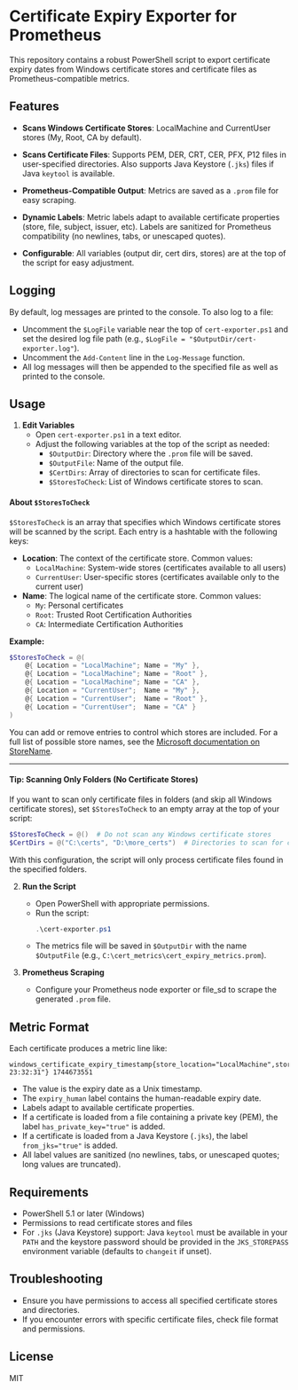 # Certificate Expiry Exporter for Prometheus

This repository contains a robust PowerShell script to export certificate expiry dates from Windows certificate stores and certificate files as Prometheus-compatible metrics.

## Features
- **Scans Windows Certificate Stores**: LocalMachine and CurrentUser stores (My, Root, CA by default).

- **Scans Certificate Files**: Supports PEM, DER, CRT, CER, PFX, P12 files in user-specified directories. Also supports Java Keystore (`.jks`) files if Java `keytool` is available.
- **Prometheus-Compatible Output**: Metrics are saved as a `.prom` file for easy scraping.
- **Dynamic Labels**: Metric labels adapt to available certificate properties (store, file, subject, issuer, etc). Labels are sanitized for Prometheus compatibility (no newlines, tabs, or unescaped quotes).
- **Configurable**: All variables (output dir, cert dirs, stores) are at the top of the script for easy adjustment.

## Logging

By default, log messages are printed to the console. To also log to a file:
- Uncomment the `$LogFile` variable near the top of `cert-exporter.ps1` and set the desired log file path (e.g., `$LogFile = "$OutputDir/cert-exporter.log"`).
- Uncomment the `Add-Content` line in the `Log-Message` function.
- All log messages will then be appended to the specified file as well as printed to the console.

## Usage

1. **Edit Variables**
   - Open `cert-exporter.ps1` in a text editor.
   - Adjust the following variables at the top of the script as needed:
     - `$OutputDir`: Directory where the `.prom` file will be saved.
     - `$OutputFile`: Name of the output file.
     - `$CertDirs`: Array of directories to scan for certificate files.
     - `$StoresToCheck`: List of Windows certificate stores to scan.

#### About `$StoresToCheck`

`$StoresToCheck` is an array that specifies which Windows certificate stores will be scanned by the script. Each entry is a hashtable with the following keys:

- **Location**: The context of the certificate store. Common values:
  - `LocalMachine`: System-wide stores (certificates available to all users)
  - `CurrentUser`: User-specific stores (certificates available only to the current user)
- **Name**: The logical name of the certificate store. Common values:
  - `My`: Personal certificates
  - `Root`: Trusted Root Certification Authorities
  - `CA`: Intermediate Certification Authorities

**Example:**
```powershell
$StoresToCheck = @(
    @{ Location = "LocalMachine"; Name = "My" },
    @{ Location = "LocalMachine"; Name = "Root" },
    @{ Location = "LocalMachine"; Name = "CA" },
    @{ Location = "CurrentUser";  Name = "My" },
    @{ Location = "CurrentUser";  Name = "Root" },
    @{ Location = "CurrentUser";  Name = "CA" }
)
```

You can add or remove entries to control which stores are included. For a full list of possible store names, see the [Microsoft documentation on StoreName](https://learn.microsoft.com/en-us/dotnet/api/system.security.cryptography.x509certificates.storename).

---

#### Tip: Scanning Only Folders (No Certificate Stores)

If you want to scan only certificate files in folders (and skip all Windows certificate stores), set `$StoresToCheck` to an empty array at the top of your script:

```powershell
$StoresToCheck = @()  # Do not scan any Windows certificate stores
$CertDirs = @("C:\certs", "D:\more_certs")  # Directories to scan for certificate files
```

With this configuration, the script will only process certificate files found in the specified folders.


2. **Run the Script**
   - Open PowerShell with appropriate permissions.
   - Run the script:
     ```powershell
     .\cert-exporter.ps1
     ```
   - The metrics file will be saved in `$OutputDir` with the name `$OutputFile` (e.g., `C:\cert_metrics\cert_expiry_metrics.prom`).

3. **Prometheus Scraping**
   - Configure your Prometheus node exporter or file_sd to scrape the generated `.prom` file.

## Metric Format

Each certificate produces a metric line like:

```
windows_certificate_expiry_timestamp{store_location="LocalMachine",store_name="My",subject="CN=example",issuer="CN=CA",thumbprint="...",serial="...",expiry_human="4/14/2025 23:32:31"} 1744673551
```

- The value is the expiry date as a Unix timestamp.
- The `expiry_human` label contains the human-readable expiry date.
- Labels adapt to available certificate properties.
- If a certificate is loaded from a file containing a private key (PEM), the label `has_private_key="true"` is added.
- If a certificate is loaded from a Java Keystore (`.jks`), the label `from_jks="true"` is added.
- All label values are sanitized (no newlines, tabs, or unescaped quotes; long values are truncated).

## Requirements
- PowerShell 5.1 or later (Windows)
- Permissions to read certificate stores and files
- For `.jks` (Java Keystore) support: Java `keytool` must be available in your `PATH` and the keystore password should be provided in the `JKS_STOREPASS` environment variable (defaults to `changeit` if unset).

## Troubleshooting
- Ensure you have permissions to access all specified certificate stores and directories.
- If you encounter errors with specific certificate files, check file format and permissions.

## License
MIT
